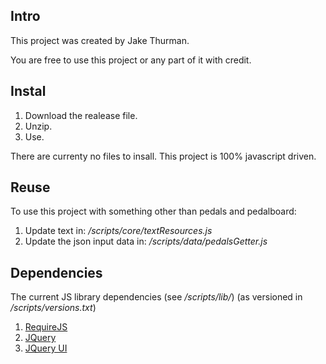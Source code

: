 ## Intro
This project was created by Jake Thurman.

You are free to use this project or any part of it with credit.

## Instal
1. Download the realease file.
2. Unzip.
3. Use.

There are currenty no files to insall. This project is 100% javascript driven. 

## Reuse
To use this project with something other than pedals and pedalboard:

1. Update text in: */scripts/core/textResources.js*
2. Update the json input data in: */scripts/data/pedalsGetter.js*

## Dependencies
The current JS library dependencies (see */scripts/lib/*) (as versioned in */scripts/versions.txt*)

1. [RequireJS](http://www.requirejs.org)
2. [JQuery](http://jquery.com/)
3. [JQuery UI](https://jqueryui.com/)
